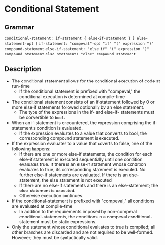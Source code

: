 # Conditional Statement 
## Grammar
`conditional-statement: if-statement { else-if-statement } [ else-statement-opt ]`
`if-statement: "compeval"-opt "if" "(" expression ")" compound-statement`
`else-if-statement: "else if" "(" expression ")" compound-statement`
`else-statement: "else" compound-statement`

## Description 
* The conditional statement allows for the conditional execution of code at run-time 
    * If the conditional statement is prefixed with "compeval," the conditional execution is determined at compile-time 
* The conditional statement consists of an if-statement followed by 0 or more else-if statements followed optionally by an else 
  statement.
    * The type of the expressions in the if- and else-if- statements must be convertible to `bool`.
* When an if-statement is encountered, the expression comprising the if-statement's condition is evaluated. 
    * If the expression evaluates to a value that converts to bool, the corresponding compound statement is executed.
* If the expression evaluates to a value that coverts to false, one of the following happens:
    * If there are one or more else-if statements, the condition for each else-if statement is executed sequentially until 
      one condition evaluates true. If there is an else-if statement whose condition evaluates to true, its corresponding 
      statement is executed. No further else-if statements are evaluated. If there is an else-statement, the else statement is 
      not executed
    * If there are no else-if statements and there is an else-statement; the else-statement is executed. 
    * Otherwise execution continues. 
* If the conditional-statement is prefixed with "compeval," all conditions are evaluated at compile-time 
    * In addition to the requirements imposed by non-compeval conditional-statements, the conditions in a compeval conditional-statement must be static expressions.
* Only the statement whose conditional evaluates to true is compiled; all other branches are discarded and are not required 
  to be well-formed. However; they must be syntactically valid. 